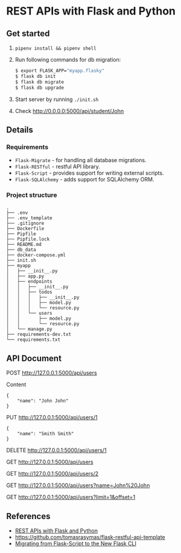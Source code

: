 # REST APIs with Flask and Python

## Get started

1. `pipenv install && pipenv shell`
2. Run following commands for db migration:

    ```bash
    $ export FLASK_APP="myapp.flasky"
    $ flask db init
    $ flask db migrate
    $ flask db upgrade
    ```

3. Start server by running `./init.sh`
4. Check http://0.0.0.0:5000/api/student/John

## Details

### Requirements

- `Flask-Migrate` - for handling all database migrations.
- `Flask-RESTful` - restful API library.
- `Flask-Script` - provides support for writing external scripts.
- `Flask-SQLAlchemy` - adds support for SQLAlchemy ORM.

### Project structure

```
.
├── .env
├── .env_template
├── .gitignore
├── Dockerfile
├── Pipfile
├── Pipfile.lock
├── README.md
├── db_data
├── docker-compose.yml
├── init.sh
├── myapp
│   ├── __init__.py
│   ├── app.py
│   ├── endpoints
│   │   ├── __init__.py
│   │   ├── todos
│   │   │   ├── __init__.py
│   │   │   ├── model.py
│   │   │   └── resource.py
│   │   └── users
│   │       ├── model.py
│   │       └── resource.py
│   └── manage.py
├── requirements-dev.txt
└── requirements.txt
```

## API Document

POST http://127.0.0.1:5000/api/users

Content

```
{
    "name": "John John"
}
```

PUT http://127.0.0.1:5000/api/users/1

```
{
    "name": "Smith Smith"
}
```

DELETE http://127.0.0.1:5000/api/users/1

GET http://127.0.0.1:5000/api/users

GET http://127.0.0.1:5000/api/users/2

GET http://127.0.0.1:5000/api/users?name=John%20John

GET http://127.0.0.1:5000/api/users?limit=1&offset=1

## References

- [REST APIs with Flask and Python](https://youtu.be/rHA5h9Gu7WI)
- https://github.com/tomasrasymas/flask-restful-api-template
- [Migrating from Flask-Script to the New Flask CLI](https://blog.miguelgrinberg.com/post/migrating-from-flask-script-to-the-new-flask-cli)
